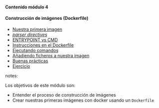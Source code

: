 #### Contenido módulo 4

#### Construcción de imágenes (Dockerfile)

* [Nuestra primera imagen](#/our-first-image)
* [_parser directives_](#/parser-directives)
* [ENTRYPOINT vs CMD](#/entrypoint-vs-cmd)
* [Instrucciones en el Dockerfile](#/dockerfile-instructions)   
* [Ejecutando comandos](#/running-commands)
* [Añadiendo ficheros a nuestra imagen](/#copy-files)
* [Buenas prácticas](/#best-practices)
* [Ejercicio](/#exercise)

notes:

Los objetivos de este módulo son:

* Entender el proceso de construcción de imágenes
* Crear nuestras primeras imágenes con docker usando un `Dockerfile`
